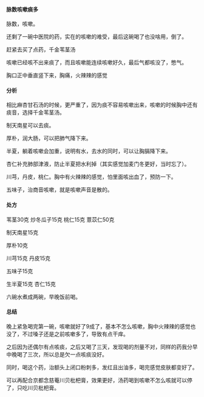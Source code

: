 #### 脉数咳嗽痰多

脉数，咳嗽。

还剩了一碗中医院的药，实在的咳嗽的难受，最后这碗喝了也没啥用，倒了。

赶紧去买了点药，千金苇茎汤

咳嗽已经咳不出来痰了，而且咳嗽能连续咳嗽好久，最后气都咳没了，憋气。

胸口正中垂直竖下来，胸痛，火辣辣的感觉

#### 分析

相比麻杏甘石汤的时候，更严重了，因为痰不容易咳嗽出来，咳嗽的时候胸中还有痰音，选择千金苇茎汤。

制天南星可以去痰。

厚朴，润大肠，可以把肺气降下来。

半夏，躺着咳嗽会加重，说明有水，去水的同时，可以让胸膈降下来。

杏仁补充肺部津液，防止半夏把水利掉（其实感觉加麦门冬更好，当时忘了）。

川芎，丹皮，桃仁。胸中有火辣辣的感觉，怕里面咳出血了，预防一下。

五味子，治商音咳嗽，就是咳嗽声音是散的。

#### 处方

苇茎30克 炒冬瓜子15克 桃仁15克 薏苡仁50克 

制天南星15克

厚朴10克

川芎15克 丹皮15克

五味子15克

生半夏15克 杏仁15克

六碗水煮成两碗，早晚饭前喝。

#### 总结

晚上紧急喝完第一碗，咳嗽就好了9成了，基本不怎么咳嗽，胸中火辣辣的感觉也没了，不过嗓子还是之前咳嗽多了，导致有点干痒。

之后因为还偶尔有点咳痰，之后又喝了三天，发现喝的剂量不对，同样的药我分早中晚喝了三次，所以总是欠一点咳痰没好。

同时，喝这个药，治额头上闭口粉刺多，发红且出油多，喝完感觉皮肤都变好了。

可以再配合京都念慈菴川贝枇杷膏，效果更好，汤药喝到咳嗽不怎么咳就可以停了，只吃川贝枇杷膏。
